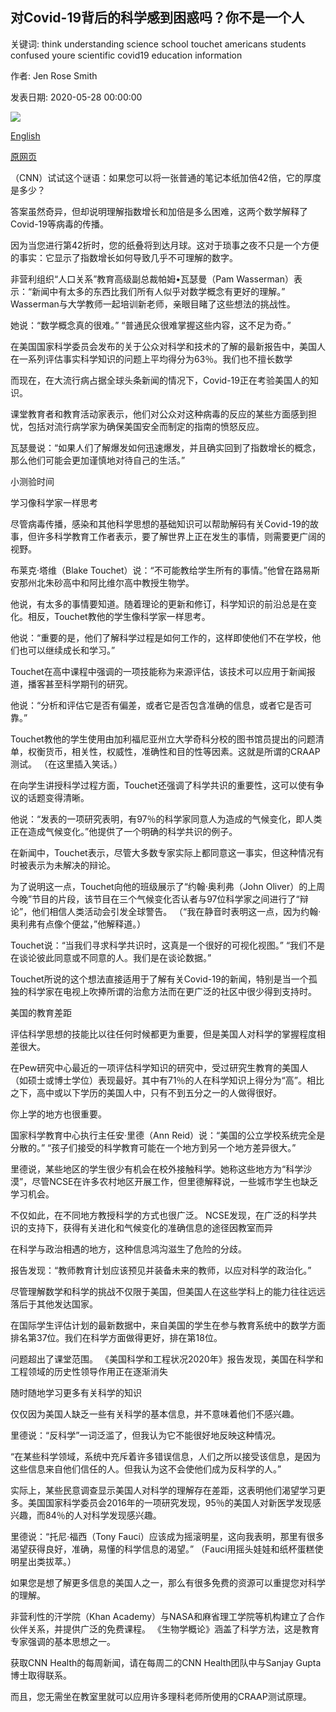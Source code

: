 ## 对Covid-19背后的科学感到困惑吗？你不是一个人

关键词: think understanding science school touchet americans students confused youre scientific covid19 education information

作者: Jen Rose Smith

发表日期: 2020-05-28 00:00:00

![](https://cdn.cnn.com/cnnnext/dam/assets/200525135156-coronavirus-science-education-wellness-super-tease.jpg)

[English](Confused%20by%20the%20science%20behind%20Covid-19%3F%20You%27re%20not%20alone.md)

[原网页](https://edition.cnn.com/2020/05/28/health/coronavirus-science-education-wellness-scn/index.html)

（CNN）试试这个谜语：如果您可以将一张普通的笔记本纸加倍42倍，它的厚度是多少？

答案虽然奇异，但却说明理解指数增长和加倍是多么困难，这两个数学解释了Covid-19等病毒的传播。

因为当您进行第42折时，您的纸叠将到达月球。这对于琐事之夜不只是一个方便的事实：它显示了指数增长如何导致几乎不可理解的数字。

非营利组织“人口关系”教育高级副总裁帕姆•瓦瑟曼（Pam Wasserman）表示：“新闻中有太多的东西比我们所有人似乎对数学概念有更好的理解。” Wasserman与大学教师一起培训新老师，亲眼目睹了这些想法的挑战性。

她说：“数学概念真的很难。” “普通民众很难掌握这些内容，这不足为奇。”

在美国国家科学委员会发布的关于公众对科学和技术的了解的最新报告中，美国人在一系列评估事实科学知识的问题上平均得分为63％。我们也不擅长数学

而现在，在大流行病占据全球头条新闻的情况下，Covid-19正在考验美国人的知识。

课堂教育者和教育活动家表示，他们对公众对这种病毒的反应的某些方面感到担忧，包括对流行病学家为确保美国安全而制定的指南的愤怒反应。

瓦瑟曼说：“如果人们了解爆发如何迅速爆发，并且确实回到了指数增长的概念，那么他们可能会更加谨慎地对待自己的生活。”

小测验时间

学习像科学家一样思考

尽管病毒传播，感染和其他科学思想的基础知识可以帮助解码有关Covid-19的故事，但许多科学教育工作者表示，要了解世界上正在发生的事情，则需要更广阔的视野。

布莱克·塔维（Blake Touchet）说：“不可能教给学生所有的事情。”他曾在路易斯安那州北朱砂高中和阿比维尔高中教授生物学。

他说，有太多的事情要知道。随着理论的更新和修订，科学知识的前沿总是在变化。相反，Touchet教他的学生像科学家一样思考。

他说：“重要的是，他们了解科学过程是如何工作的，这样即使他们不在学校，他们也可以继续成长和学习。”

Touchet在高中课程中强调的一项技能称为来源评估，该技术可以应用于新闻报道，播客甚至科学期刊的研究。

他说：“分析和评估它是否有偏差，或者它是否包含准确的信息，或者它是否可靠。”

Touchet教他的学生使用由加利福尼亚州立大学奇科分校的图书馆员提出的问题清单，权衡货币，相关性，权威性，准确性和目的性等因素。这就是所谓的CRAAP测试。 （在这里插入笑话。）

在向学生讲授科学过程方面，Touchet还强调了科学共识的重要性，这可以使有争议的话题变得清晰。

他说：“发表的一项研究表明，有97％的科学家同意人为造成的气候变化，即人类正在造成气候变化。”他提供了一个明确的科学共识的例子。

在新闻中，Touchet表示，尽管大多数专家实际上都同意这一事实，但这种情况有时被表示为未解决的辩论。

为了说明这一点，Touchet向他的班级展示了“约翰·奥利弗（John Oliver）的上周今晚”节目的片段，该节目在三个气候变化否认者与97位科学家之间进行了“辩论”，他们相信人类活动会引发全球警告。 （“我在静音时表明这一点，因为约翰·奥利弗有点像个便盆，”他解释道。）

Touchet说：“当我们寻求科学共识时，这真是一个很好的可视化视图。” “我们不是在谈论彼此同意或不同意的人。我们是在谈论数据。”

Touchet所说的这个想法直接适用于了解有关Covid-19的新闻，特别是当一个孤独的科学家在电视上吹捧所谓的治愈方法而在更广泛的社区中很少得到支持时。

美国的教育差距

评估科学思想的技能比以往任何时候都更为重要，但是美国人对科学的掌握程度相差很大。

在Pew研究中心最近的一项评估科学知识的研究中，受过研究生教育的美国人（如硕士或博士学位）表现最好。其中有71％的人在科学知识上得分为“高”。相比之下，高中或以下学历的美国人中，只有不到五分之一的人做得很好。

你上学的地方也很重要。

国家科学教育中心执行主任安·里德（Ann Reid）说：“美国的公立学校系统完全是分散的。” “孩子们接受的科学教育可能在一个地方到另一个地方差异很大。”

里德说，某些地区的学生很少有机会在校外接触科学。她称这些地方为“科学沙漠”，尽管NCSE在许多农村地区开展工作，但里德解释说，一些城市学生也缺乏学习机会。

不仅如此，在不同地方教授科学的方式也很广泛。 NCSE发现，在广泛的科学共识的支持下，获得有关进化和气候变化的准确信息的途径因教室而异

在科学与政治相遇的地方，这种信息鸿沟滋生了危险的分歧。

报告发现：“教师教育计划应该预见并装备未来的教师，以应对科学的政治化。”

尽管理解数学和科学的挑战不仅限于美国，但美国人在这些学科上的能力往往远远落后于其他发达国家。

在国际学生评估计划的最新数据中，来自美国的学生在参与教育系统中的数学方面排名第37位。我们在科学方面做得更好，排在第18位。

问题超出了课堂范围。 《美国科学和工程状况2020年》报告发现，美国在科学和工程领域的历史性领导作用正在逐渐消失

随时随地学习更多有关科学的知识

仅仅因为美国人缺乏一些有关科学的基本信息，并不意味着他们不感兴趣。

里德说：“反科学”一词泛滥了，但我认为它不能很好地反映这种情况。

“在某些科学领域，系统中充斥着许多错误信息，人们之所以接受该信息，是因为这些信息来自他们信任的人。但我认为这不会使他们成为反科学的人。”

实际上，某些民意调查显示美国人对科学的理解存在差距，这表明他们渴望学习更多。美国国家科学委员会2016年的一项研究发现，95％的美国人对新医学发现感兴趣，而84％的人对科学发现感兴趣。

里德说：“托尼·福西（Tony Fauci）应该成为摇滚明星，这向我表明，那里有很多渴望获得良好，准确，易懂的科学信息的渴望。” （Fauci用摇头娃娃和纸杯蛋糕使明星出类拔萃。）

如果您是想了解更多信息的美国人之一，那么有很多免费的资源可以重提您对科学的理解。

非营利性的汗学院（Khan Academy）与NASA和麻省理工学院等机构建立了合作伙伴关系，并提供广泛的免费课程。 《生物学概论》涵盖了科学方法，这是教育专家强调的基本思想之一。

获取CNN Health的每周新闻，请在每周二的CNN Health团队中与Sanjay Gupta博士取得联系。

而且，您无需坐在教室里就可以应用许多理科老师所使用的CRAAP测试原理。